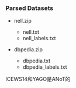 ### Parsed Datasets

* nell.zip
  * nell.txt
  * nell_labels.txt

* dbpedia.zip
  * dbpedia.txt
  * dbpedia_labels.txt

ICEWS14和YAGO是ANoT的
